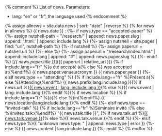 {% comment %}
List of news.
Parameters:
- lang: "en" or "fr", the language used
{% endcomment %}

{% assign allnews = site.data.news | sort: "date" | reverse %}
{% for news in allnews %}
{{ news.date }}
:
{%- if news.type == "accepted-paper" %}
  {%- assign nutshell-path = "/research/" | append: news.paper.slug | append: '.html.' | append: include.lang %}
  {%- assign nutshell = site.pages | find: "url", nutshell-path %}
  {%- if nutshell %}
    {%- assign paperurl = nutshell.url %}
  {%- else %}
    {%- assign paperurl = "/research/index.html." | append: include.lang | append: "#" | append: news.paper.slug %}
  {%- endif %} [*{{ news.paper.title }}*]({{ paperurl | relative_url }}) {% if include.lang=="fr" %}a été accepté à{% else %} was accepted at{%endif%} <span title="{{news.paper.venue.fullname}}">{{ news.paper.venue.acronym }} {{ news.paper.year }}</span>
{%- elsif news.type == "attending" %} {% if include.lang=="fr" %}Présent à{% else %}Attending{%endif%} {{ news.prefix|lang:include.lang }}{% if news.url %}[{{ news.event | lang: include.lang }}]({{news.url}}){% else %}{{ news.event | lang: include.lang }}{% endif %}{% if news.location %} {% if include.lang=="fr" %}à{% else %}in{%endif%} {{ news.location|lang:include.lang }}{% endif %}
{%- elsif news.type == "invited-talk" %} {% if include.lang=="fr" %}Séminaire invité :{% else %}Invited talk:{%endif%} "{{ news.talk.title }}", {% if news.talk.url %}[{{ news.talk.venue }}]({{news.talk.url}}){% else %}{{ news.talk.venue }}{% endif %}
{%- elsif news.type %}{{ "unknown news type: " | append: news.type | error }}
{%- else %} {{ news.content | lang:include.lang }}
{%- endif %}
{% endfor %}
